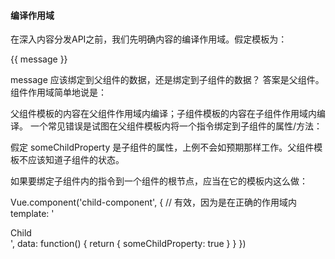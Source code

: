 #### 编译作用域

在深入内容分发API之前，我们先明确内容的编译作用域。假定模板为：

<child-component>
  {{ message }}
</child-component>

message 应该绑定到父组件的数据，还是绑定到子组件的数据？
答案是父组件。组件作用域简单地说是：

父组件模板的内容在父组件作用域内编译；子组件模板的内容在子组件作用域内编译。
一个常见错误是试图在父组件模板内将一个指令绑定到子组件的属性/方法：

<child-component v-show="someChildProperty"></child-component>

假定 someChildProperty 是子组件的属性，上例不会如预期那样工作。父组件模板不应该知道子组件的状态。

如果要绑定子组件内的指令到一个组件的根节点，应当在它的模板内这么做：

Vue.component('child-component', {
  // 有效，因为是在正确的作用域内
  template: '<div v-show="someChildProperty">Child</div>',
  data: function() {
    return {
      someChildProperty: true
    }
  }
})

